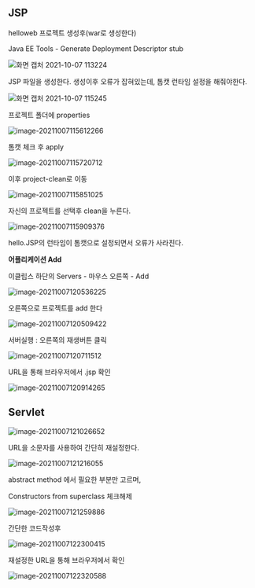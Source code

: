 ## JSP



helloweb 프로젝트 생성후(war로 생성한다)

Java EE Tools - Generate Deployment Descriptor stub

![화면 캡처 2021-10-07 113224](jsp_servletImg/1.png)



JSP 파일을 생성한다. 생성이후 오류가 잡혀있는데, 톰캣 런타임 설정을 해줘야한다.

![화면 캡처 2021-10-07 115245](jsp_servletImg/2.png)



프로젝트 폴더에 properties

![image-20211007115612266](jsp_servletImg/3.png)



톰캣 체크 후 apply

![image-20211007115720712](jsp_servletImg/4.png)



이후 project-clean로 이동

![image-20211007115851025](jsp_servletImg/5.png)



자신의 프로젝트를 선택후 clean을 누른다.

![image-20211007115909376](jsp_servletImg/6.png)

hello.JSP의 런타임이 톰캣으로 설정되면서 오류가 사라진다. 



**어플리케이션 Add**

이클립스 하단의 Servers - 마우스 오른쪽 - Add

![image-20211007120536225](jsp_servletImg/7.png)



오른쪽으로 프로젝트를 add 한다

![image-20211007120509422](jsp_servletImg/8.png)



서버실행 : 오른쪽의 재생버튼 클릭

![image-20211007120711512](jsp_servletImg/9.png)



URL을 통해 브라우저에서 .jsp 확인

![image-20211007120914265](jsp_servletImg/10.png)



## Servlet



![image-20211007121026652](jsp_servletImg/11.png)



URL을 소문자를 사용하여 간단히 재설정한다.

![image-20211007121216055](jsp_servletImg/12.png)



abstract method 에서 필요한 부분만 고르며,

Constructors from superclass 체크해제

![image-20211007121259886](jsp_servletImg/13.png)



간단한 코드작성후

![image-20211007122300415](jsp_servletImg/14.png)



재설정한 URL을 통해 브라우저에서 확인

![image-20211007122320588](jsp_servletImg/15.png)



